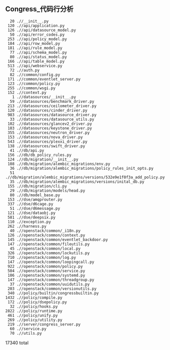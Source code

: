 ## Congress_代码行分析
 
      20 .//__init__.py
     120 .//api/application.py
     126 .//api/datasource_model.py
      50 .//api/error_codes.py
     253 .//api/policy_model.py
     184 .//api/row_model.py
     181 .//api/rule_model.py
      77 .//api/schema_model.py
      80 .//api/status_model.py
     166 .//api/table_model.py
     513 .//api/webservice.py
      72 .//auth.py
      82 .//common/config.py
     171 .//common/eventlet_server.py
     123 .//common/policy.py
     255 .//common/wsgi.py
     152 .//context.py
       1 .//datasources/__init__.py
      59 .//datasources/benchmark_driver.py
     213 .//datasources/ceilometer_driver.py
     120 .//datasources/cinder_driver.py
     983 .//datasources/datasource_driver.py
      33 .//datasources/datasource_utils.py
     102 .//datasources/glancev2_driver.py
     103 .//datasources/keystone_driver.py
     355 .//datasources/neutron_driver.py
     153 .//datasources/nova_driver.py
     543 .//datasources/plexxi_driver.py
     138 .//datasources/swift_driver.py
      41 .//db/api.py
     156 .//db/db_policy_rules.py
     124 .//db/migration/__init__.py
     108 .//db/migration/alembic_migrations/env.py
      36 .//db/migration/alembic_migrations/policy_rules_init_opts.py
      51 .//db/migration/alembic_migrations/versions/532e9e1f0f3a_add_policy.py
      35 .//db/migration/alembic_migrations/versions/inital_db.py
     155 .//db/migration/cli.py
      29 .//db/migration/models/head.py
      80 .//db/model_base.py
     153 .//dse/amqprouter.py
     337 .//dse/d6cage.py
      51 .//dse/d6message.py
     121 .//dse/dataobj.py
     581 .//dse/deepsix.py
     110 .//exception.py
     262 .//harness.py
      40 .//openstack/common/_i18n.py
     126 .//openstack/common/context.py
     145 .//openstack/common/eventlet_backdoor.py
     147 .//openstack/common/fileutils.py
      45 .//openstack/common/local.py
     326 .//openstack/common/lockutils.py
     710 .//openstack/common/log.py
     147 .//openstack/common/loopingcall.py
     922 .//openstack/common/policy.py
     504 .//openstack/common/service.py
     106 .//openstack/common/systemd.py
     147 .//openstack/common/threadgroup.py
      37 .//openstack/common/uuidutils.py
     203 .//openstack/common/versionutils.py
     340 .//policy/builtin/congressbuiltin.py
    1432 .//policy/compile.py
     172 .//policy/dsepolicy.py
      32 .//policy/hooks.py
    2822 .//policy/runtime.py
     461 .//policy/unify.py
     269 .//policy/utility.py
     219 .//server/congress_server.py
      60 .//service.py
      70 .//utils.py
   17340 total
